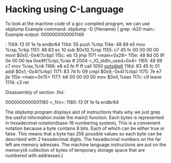 # Hacking using C-Language
To look at the machine code of a gcc compiled program, we can use objdump
Example command:
objdump -D {filename} | grep -A20 main.:
Example output:
0000000000001149 <main>:
    1149:	f3 0f 1e fa          	endbr64 
    114d:	55                   	push   %rbp
    114e:	48 89 e5             	mov    %rsp,%rbp
    1151:	48 83 ec 10          	sub    $0x10,%rsp
    1155:	c7 45 fc 00 00 00 00 	movl   $0x0,-0x4(%rbp)
    115c:	eb 13                	jmp    1171 <main+0x28>
    115e:	48 8d 05 9f 0e 00 00 	lea    0xe9f(%rip),%rax        # 2004 <_IO_stdin_used+0x4>
    1165:	48 89 c7             	mov    %rax,%rdi
    1168:	e8 e3 fe ff ff       	call   1050 <puts@plt>
    116d:	83 45 fc 01          	addl   $0x1,-0x4(%rbp)
    1171:	83 7d fc 09          	cmpl   $0x9,-0x4(%rbp)
    1175:	7e e7                	jle    115e <main+0x15>
    1177:	b8 00 00 00 00       	mov    $0x0,%eax
    117c:	c9                   	leave  
    117d:	c3                   	ret    

Disassembly of section .fini:

0000000000001180 <_fini>:
    1180:	f3 0f 1e fa          	endbr64 


The objdump program displays alot of instructions thats why we just grep the useful information inside the main() function.
Each bytes is represented in hexadecimal notation(base-16 numbering system), This is a convenient notation because a byte contains 8 bits. Each of which can be either true or false.
This means that a byte has 256 possible values so each byte can be described with 2 hexadecimal digits.
The hexadecimal numbers on the far left are memory adresses. The machine language instructions are put on the memory(A collection of bytes of temporary storage space that are numbered with addresses.)


